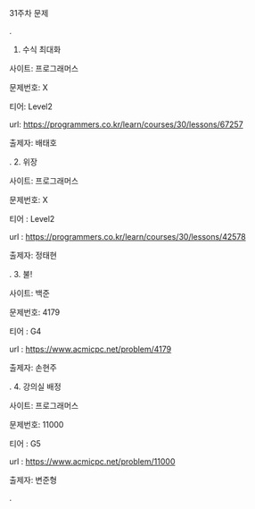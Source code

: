 
31주차 문제





.
1. 수식 최대화

사이트: 프로그래머스

문제번호: X

티어: Level2

url: https://programmers.co.kr/learn/courses/30/lessons/67257

출제자: 배태호



.
2. 위장

사이트: 프로그래머스

문제번호: X

티어 : Level2

url : https://programmers.co.kr/learn/courses/30/lessons/42578

출제자: 정태현



.
3. 불!

사이트: 백준

문제번호: 4179

티어 : G4

url : https://www.acmicpc.net/problem/4179

출제자: 손현주



.
4. 강의실 배정

사이트: 프로그래머스

문제번호: 11000

티어 : G5

url : https://www.acmicpc.net/problem/11000

출제자: 변준형


.